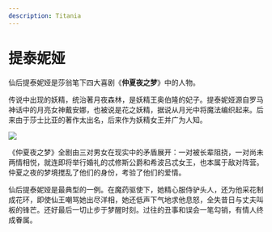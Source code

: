 ```yaml
---
description: Titania
---
```


# 提泰妮娅

仙后提泰妮娅是莎翁笔下四大喜剧《**仲夏夜之梦**》中的人物。

传说中出现的妖精，统治著月夜森林，是妖精王奥伯隆的妃子。提泰妮娅源自罗马神话中的月亮女神戴安娜，也被说是花之妖精，据说从月光中将魔法编织起来。后来由于莎士比亚的著作太出名，后来作为妖精女王并广为人知。

![](https://pic1.zhimg.com/80/v2-f0bc328b06a3f2f82b405f1aaa23acb8_1440w.jpg)

《仲夏夜之梦》全剧由三对男女在现实中的矛盾展开：一对被长辈阻挠，一对尚未两情相悦，就连即将举行婚礼的忒修斯公爵和希波吕忒女王，也本属于敌对阵营。仲夏之夜的梦境搅乱了他们的身份，考验了他们的爱情。

仙后提泰妮娅是最典型的一例。在魔药驱使下，她精心服侍驴头人，还为他采花制成花环，即使仙王嘲骂她出尽洋相，她还低声下气地求他息怒，全失昔日与丈夫叫板的锋芒。还好最后一切止步于梦醒时刻。过往的丑事和误会一笔勾销，有情人终成眷属。

